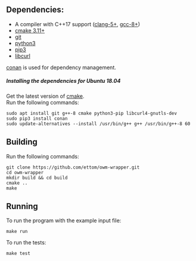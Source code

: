 ## Dependencies:

- A compiler with C++17 support ([clang-5+](http://llvm.org/releases/download.html), [gcc-8+](https://gcc.gnu.org/releases.html))
- [cmake 3.11+](https://cmake.org/download/)
- [git](https://git-scm.com/downloads)
- [python3](https://www.python.org/downloads/)
- [pip3](https://pypi.org/project/pip/)
- [libcurl](https://curl.haxx.se/libcurl/)

[conan](https://github.com/conan-io/conan) is used for dependency management.

##### Installing the dependencies for Ubuntu 18.04
Get the latest version of [cmake](https://apt.kitware.com/).<br>
Run the following commands:

```
sudo apt install git g++-8 cmake python3-pip libcurl4-gnutls-dev
sudo pip3 install conan
sudo update-alternatives --install /usr/bin/g++ g++ /usr/bin/g++-8 60
```

## Building
Run the following commands:

```
git clone https://github.com/ettom/owm-wrapper.git
cd owm-wrapper
mkdir build && cd build
cmake ..
make
```

## Running
To run the program with the example input file:

`make run`

To run the tests:

`make test`
